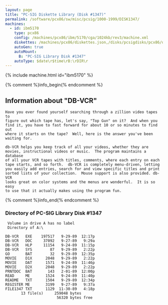 ```yaml
---
layout: page
title: "PC-SIG Diskette Library (Disk #1347)"
permalink: /software/pcx86/sw/misc/pcsig/1000-1999/DISK1347/
machines:
  - id: ibm5170
    type: pcx86
    config: /machines/pcx86/ibm/5170/cga/1024kb/rev3/machine.xml
    diskettes: /machines/pcx86/diskettes.json,/disks/pcsigdisks/pcx86/diskettes.json
    autoGen: true
    autoMount:
      B: "PC-SIG Library Disk #1347"
    autoType: $date\r$time\rB:\rDIR\r
---
```


{% include machine.html id="ibm5170" %}

{% comment %}info_begin{% endcomment %}

## Information about "DB-VCR"

    Have you ever found yourself searching through a zillion video tapes to
    figure out which tape has, let's say, "Top Gun" on it?  And when you
    find it, you have to fast forward for about 10 or so minutes to find out
    where it starts on the tape?  Well, here is the answer you've been
    waiting for.
    
    db-VCR helps you keep track of all your videos, whether they are
    movies, instructional videos or music.  The program maintains a database
    of all your VCR tapes with titles, comments, where each entry on each
    tape starts, and so forth.  db-VCR is completely menu-driven, letting
    you easily add entries, search for and view specific titles and print
    sorted lists of your collection.  Mouse support is also provided. db-VCR
    looks great on color systems and the menus are wonderful.  It is so easy
    to use that it actually makes using the program fun.
{% comment %}info_end{% endcomment %}


### Directory of PC-SIG Library Disk #1347

     Volume in drive A has no label
     Directory of A:\

    DB-VCR   EXE    197517   9-29-89  12:17p
    DB-VCR   DOC     37092   9-27-89   9:29a
    DB-VCR   HLP     11154   9-24-89  11:15p
    DB-VCR   SYS        87   9-29-89   2:22p
    GO       BAT        32   9-29-89  12:35p
    MOVIE    D1X      2048   9-29-89   2:22p
    MOVIE    DAT      1571   9-24-89  11:46p
    MOVIE    D2X      2048   9-29-89   2:22p
    PRNTDOC  BAT       143   2-01-89  12:00p
    READ     ME       1524   9-24-89  11:40p
    README   TXT      1504   9-29-89  12:34p
    REGISTER ME       3199   9-27-89   9:37a
    FILE1347 TXT      1129  11-30-89   4:18p
           13 file(s)     259048 bytes
                           56320 bytes free

